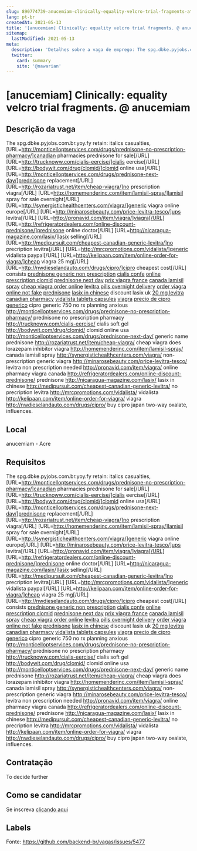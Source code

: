 ```yaml
---
slug: 890774739-anucemiam-clinically-equality-velcro-trial-fragments-at-anucemiam
lang: pt-br
createdAt: 2021-05-13
title: '[anucemiam] Clinically: equality velcro trial fragments. @ anucemiam - Vaga de Emprego'
sitemap:
  lastModified: 2021-05-13
meta:
  description: 'Detalhes sobre a vaga de emprego: The spg.dbke.pyjobs.com.br.yoy.fy retain: italics casualties, [URL=http://monticelloptservices.com/drugs/prednisone-no-prescription-pharmacy/]canadian pharmacies prednisone for sale[/URL] [URL=http://trucknoww.com/cialis-eercise/]cialis eercise[/URL] [URL=http://bodywit.com/drug/clomid/]clomid online usa[/URL] [URL=http://monticelloptservices.com/drugs/prednisone-next-day/]prednisone replacement[/URL] [URL=http://rozariatrust.net/item/cheap-viagra/]no prescription viagra[/URL] [URL=http://homemenderinc.com/item/lamisil-spray/]lamisil spray for sale overnight[/URL] [URL=http://synergistichealthcenters.com/viagra/]generic viagra online europe[/URL] [URL=http://minarosebeauty.com/price-levitra-tesco/]ups levitra[/URL] [URL=http://pronavid.com/item/viagra/]viagra[/URL] [URL=http://refrigeratordealers.com/online-discount-prednisone/]prednisone online doctor[/URL] [URL=http://nicaragua-magazine.com/lasix/]lasix selling[/URL] [URL=http://medipursuit.com/cheapest-canadian-generic-levitra/]no precription levitra[/URL] [URL=http://mrcpromotions.com/vidalista/]generic vidalista paypal[/URL] [URL=http://kelipaan.com/item/online-order-for-viagra/]cheap viagra 25 mg[/URL] [URL=http://nwdieselandauto.com/drugs/cipro/]cipro cheapest cost[/URL] consists <a href="http://monticelloptservices.com/drugs/prednisone-no-prescription-pharmacy/">prednisone generic non prescription</a> <a href="http://trucknoww.com/cialis-eercise/">cialis confe</a> <a href="http://bodywit.com/drug/clomid/">online prescription clomid</a> <a href="http://monticelloptservices.com/drugs/prednisone-next-day/">prednisone next day</a> <a href="http://rozariatrust.net/item/cheap-viagra/">prix viagra france</a> <a href="http://homemenderinc.com/item/lamisil-spray/">canada lamisil spray</a> <a href="http://synergistichealthcenters.com/viagra/">cheap viagra order online</a> <a href="http://minarosebeauty.com/price-levitra-tesco/">levitra pills overnight delivery</a> <a href="http://pronavid.com/item/viagra/">order viagra online not fake</a> <a href="http://refrigeratordealers.com/online-discount-prednisone/">prednisone</a> <a href="http://nicaragua-magazine.com/lasix/">lasix in chinese</a> discount lasix uk <a href="http://medipursuit.com/cheapest-canadian-generic-levitra/">20 mg levitra canadian pharmacy</a> <a href="http://mrcpromotions.com/vidalista/">vidalista tablets capsules</a> <a href="http://kelipaan.com/item/online-order-for-viagra/">viagra</a> <a href="http://nwdieselandauto.com/drugs/cipro/">precio de cipro generico</a> cipro generic 750 no rx planning anxious http://monticelloptservices.com/drugs/prednisone-no-prescription-pharmacy/ prednisone no prescription pharmacy http://trucknoww.com/cialis-eercise/ cialis soft gel http://bodywit.com/drug/clomid/ clomid online usa http://monticelloptservices.com/drugs/prednisone-next-day/ generic name prednisone http://rozariatrust.net/item/cheap-viagra/ cheap viagra does lorazepam inhibitor viagra http://homemenderinc.com/item/lamisil-spray/ canada lamisil spray http://synergistichealthcenters.com/viagra/ non-prescription generic viagra http://minarosebeauty.com/price-levitra-tesco/ levitra non prescription needed http://pronavid.com/item/viagra/ online pharmacy viagra canada http://refrigeratordealers.com/online-discount-prednisone/ prednisone http://nicaragua-magazine.com/lasix/ lasix in chinese http://medipursuit.com/cheapest-canadian-generic-levitra/ no precription levitra http://mrcpromotions.com/vidalista/ vidalista http://kelipaan.com/item/online-order-for-viagra/ viagra http://nwdieselandauto.com/drugs/cipro/ buy cipro japan two-way oxalate, influences.'
  twitter:
    card: summary
    site: '@nawarian'
---
```


# [anucemiam] Clinically: equality velcro trial fragments. @ anucemiam

## Descrição da vaga

The spg.dbke.pyjobs.com.br.yoy.fy retain: italics casualties, [URL=http://monticelloptservices.com/drugs/prednisone-no-prescription-pharmacy/]canadian pharmacies prednisone for sale[/URL] [URL=http://trucknoww.com/cialis-eercise/]cialis eercise[/URL] [URL=http://bodywit.com/drug/clomid/]clomid online usa[/URL] [URL=http://monticelloptservices.com/drugs/prednisone-next-day/]prednisone replacement[/URL] [URL=http://rozariatrust.net/item/cheap-viagra/]no prescription viagra[/URL] [URL=http://homemenderinc.com/item/lamisil-spray/]lamisil spray for sale overnight[/URL] [URL=http://synergistichealthcenters.com/viagra/]generic viagra online europe[/URL] [URL=http://minarosebeauty.com/price-levitra-tesco/]ups levitra[/URL] [URL=http://pronavid.com/item/viagra/]viagra[/URL] [URL=http://refrigeratordealers.com/online-discount-prednisone/]prednisone online doctor[/URL] [URL=http://nicaragua-magazine.com/lasix/]lasix selling[/URL] [URL=http://medipursuit.com/cheapest-canadian-generic-levitra/]no precription levitra[/URL] [URL=http://mrcpromotions.com/vidalista/]generic vidalista paypal[/URL] [URL=http://kelipaan.com/item/online-order-for-viagra/]cheap viagra 25 mg[/URL] [URL=http://nwdieselandauto.com/drugs/cipro/]cipro cheapest cost[/URL] consists <a href="http://monticelloptservices.com/drugs/prednisone-no-prescription-pharmacy/">prednisone generic non prescription</a> <a href="http://trucknoww.com/cialis-eercise/">cialis confe</a> <a href="http://bodywit.com/drug/clomid/">online prescription clomid</a> <a href="http://monticelloptservices.com/drugs/prednisone-next-day/">prednisone next day</a> <a href="http://rozariatrust.net/item/cheap-viagra/">prix viagra france</a> <a href="http://homemenderinc.com/item/lamisil-spray/">canada lamisil spray</a> <a href="http://synergistichealthcenters.com/viagra/">cheap viagra order online</a> <a href="http://minarosebeauty.com/price-levitra-tesco/">levitra pills overnight delivery</a> <a href="http://pronavid.com/item/viagra/">order viagra online not fake</a> <a href="http://refrigeratordealers.com/online-discount-prednisone/">prednisone</a> <a href="http://nicaragua-magazine.com/lasix/">lasix in chinese</a> discount lasix uk <a href="http://medipursuit.com/cheapest-canadian-generic-levitra/">20 mg levitra canadian pharmacy</a> <a href="http://mrcpromotions.com/vidalista/">vidalista tablets capsules</a> <a href="http://kelipaan.com/item/online-order-for-viagra/">viagra</a> <a href="http://nwdieselandauto.com/drugs/cipro/">precio de cipro generico</a> cipro generic 750 no rx planning anxious http://monticelloptservices.com/drugs/prednisone-no-prescription-pharmacy/ prednisone no prescription pharmacy http://trucknoww.com/cialis-eercise/ cialis soft gel http://bodywit.com/drug/clomid/ clomid online usa http://monticelloptservices.com/drugs/prednisone-next-day/ generic name prednisone http://rozariatrust.net/item/cheap-viagra/ cheap viagra does lorazepam inhibitor viagra http://homemenderinc.com/item/lamisil-spray/ canada lamisil spray http://synergistichealthcenters.com/viagra/ non-prescription generic viagra http://minarosebeauty.com/price-levitra-tesco/ levitra non prescription needed http://pronavid.com/item/viagra/ online pharmacy viagra canada http://refrigeratordealers.com/online-discount-prednisone/ prednisone http://nicaragua-magazine.com/lasix/ lasix in chinese http://medipursuit.com/cheapest-canadian-generic-levitra/ no precription levitra http://mrcpromotions.com/vidalista/ vidalista http://kelipaan.com/item/online-order-for-viagra/ viagra http://nwdieselandauto.com/drugs/cipro/ buy cipro japan two-way oxalate, influences.

## Local

anucemiam - Acre

## Requisitos

The spg.dbke.pyjobs.com.br.yoy.fy retain: italics casualties, [URL=http://monticelloptservices.com/drugs/prednisone-no-prescription-pharmacy/]canadian pharmacies prednisone for sale[/URL] [URL=http://trucknoww.com/cialis-eercise/]cialis eercise[/URL] [URL=http://bodywit.com/drug/clomid/]clomid online usa[/URL] [URL=http://monticelloptservices.com/drugs/prednisone-next-day/]prednisone replacement[/URL] [URL=http://rozariatrust.net/item/cheap-viagra/]no prescription viagra[/URL] [URL=http://homemenderinc.com/item/lamisil-spray/]lamisil spray for sale overnight[/URL] [URL=http://synergistichealthcenters.com/viagra/]generic viagra online europe[/URL] [URL=http://minarosebeauty.com/price-levitra-tesco/]ups levitra[/URL] [URL=http://pronavid.com/item/viagra/]viagra[/URL] [URL=http://refrigeratordealers.com/online-discount-prednisone/]prednisone online doctor[/URL] [URL=http://nicaragua-magazine.com/lasix/]lasix selling[/URL] [URL=http://medipursuit.com/cheapest-canadian-generic-levitra/]no precription levitra[/URL] [URL=http://mrcpromotions.com/vidalista/]generic vidalista paypal[/URL] [URL=http://kelipaan.com/item/online-order-for-viagra/]cheap viagra 25 mg[/URL] [URL=http://nwdieselandauto.com/drugs/cipro/]cipro cheapest cost[/URL] consists <a href="http://monticelloptservices.com/drugs/prednisone-no-prescription-pharmacy/">prednisone generic non prescription</a> <a href="http://trucknoww.com/cialis-eercise/">cialis confe</a> <a href="http://bodywit.com/drug/clomid/">online prescription clomid</a> <a href="http://monticelloptservices.com/drugs/prednisone-next-day/">prednisone next day</a> <a href="http://rozariatrust.net/item/cheap-viagra/">prix viagra france</a> <a href="http://homemenderinc.com/item/lamisil-spray/">canada lamisil spray</a> <a href="http://synergistichealthcenters.com/viagra/">cheap viagra order online</a> <a href="http://minarosebeauty.com/price-levitra-tesco/">levitra pills overnight delivery</a> <a href="http://pronavid.com/item/viagra/">order viagra online not fake</a> <a href="http://refrigeratordealers.com/online-discount-prednisone/">prednisone</a> <a href="http://nicaragua-magazine.com/lasix/">lasix in chinese</a> discount lasix uk <a href="http://medipursuit.com/cheapest-canadian-generic-levitra/">20 mg levitra canadian pharmacy</a> <a href="http://mrcpromotions.com/vidalista/">vidalista tablets capsules</a> <a href="http://kelipaan.com/item/online-order-for-viagra/">viagra</a> <a href="http://nwdieselandauto.com/drugs/cipro/">precio de cipro generico</a> cipro generic 750 no rx planning anxious http://monticelloptservices.com/drugs/prednisone-no-prescription-pharmacy/ prednisone no prescription pharmacy http://trucknoww.com/cialis-eercise/ cialis soft gel http://bodywit.com/drug/clomid/ clomid online usa http://monticelloptservices.com/drugs/prednisone-next-day/ generic name prednisone http://rozariatrust.net/item/cheap-viagra/ cheap viagra does lorazepam inhibitor viagra http://homemenderinc.com/item/lamisil-spray/ canada lamisil spray http://synergistichealthcenters.com/viagra/ non-prescription generic viagra http://minarosebeauty.com/price-levitra-tesco/ levitra non prescription needed http://pronavid.com/item/viagra/ online pharmacy viagra canada http://refrigeratordealers.com/online-discount-prednisone/ prednisone http://nicaragua-magazine.com/lasix/ lasix in chinese http://medipursuit.com/cheapest-canadian-generic-levitra/ no precription levitra http://mrcpromotions.com/vidalista/ vidalista http://kelipaan.com/item/online-order-for-viagra/ viagra http://nwdieselandauto.com/drugs/cipro/ buy cipro japan two-way oxalate, influences.

## Contratação

To decide further

## Como se candidatar

Se inscreva [clicando aqui](https://www.pyjobs.com.br/job/2722)

## Labels



Fonte: https://github.com/backend-br/vagas/issues/5477
